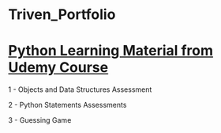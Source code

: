 # Triven_Portfolio

# [ Python Learning Material from Udemy Course](https://github.com/Pod0303/Learning---Python-Bootcamp-)

1 - Objects and Data Structures Assessment

2 - Python Statements Assessments

3 - Guessing Game
